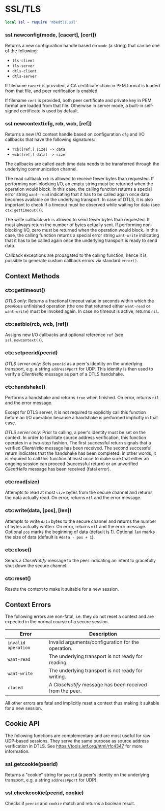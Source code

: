 SSL/TLS
=======

```Lua
local ssl = require 'mbedtls.ssl'
```

### ssl.newconfig(mode, [cacert], [cert])
Returns a new configuration handle based on `mode` (a string) that can be one of the following:
- `tls-client`
- `tls-server`
- `dtls-client`
- `dtls-server`

If filename `cacert` is provided, a CA certificate chain in PEM format is loaded from that file, and peer verification is enabled.

If filename `cert` is provided, both peer certificate and private key in PEM format are loaded from that file. Otherwise in server mode, a built-in self-signed certificate is used by default.

### ssl.newcontext(cfg, rcb, wcb, [ref])
Returns a new I/O context handle based on configuration `cfg` and I/O callbacks that have the following signatures:

* `rcb([ref,] size) -> data`
* `wcb([ref,] data) -> size`

The callbacks are called each time data needs to be transferred through the underlying communication channel.

The read callback `rcb` is allowed to receive fewer bytes than requested. If performing non-blocking I/O, an empty string must be returned when the operation would block. In this case, the calling function returns a special error string `want-read` indicating that it has to be called again once data becomes available on the underlying transport. In case of DTLS, it is also important to check if a timeout must be observed while waiting for data (see `ctx:gettimeout()`).

The write callback `wcb` is allowed to send fewer bytes than requested. It must always return the number of bytes actually sent. If performing non-blocking I/O, zero must be returned when the operation would block. In this case, the calling function returns a special error string `want-write` indicating that it has to be called again once the underlying transport is ready to send data.

Callback exceptions are propagated to the calling function, hence it is possible to generate custom callback errors via standard `error()`.


Context Methods
---------------

### ctx:gettimeout()
_DTLS only:_ Returns a fractional timeout value in seconds within which the previous unfinished operation (the one that returned either `want-read` or `want-write`) must be invoked again. In case no timeout is active, returns `nil`.

### ctx:setbio(rcb, wcb, [ref])
Assigns new I/O callbacks and optional reference `ref` (see `ssl.newcontext()`).

### ctx:setpeerid(peerid)
_DTLS server only:_ Sets `peerid` as a peer's identity on the underlying transport, e.g. a string `address#port` for UDP. This identity is then used to verify a _ClientHello_ message as part of a DTLS handshake.

### ctx:handshake()
Performs a handshake and returns `true` when finished. On error, returns `nil` and the error message.

Except for DTLS server, it is not required to explicitly call this function before an I/O operation because a handshake is performed implicitly in that case.

_DTLS server only:_ Prior to calling, a peer's identity must be set on the context. In order to facilitate source address verification, this function operates in a two-step fashion. The first successful return signals that a verified _ClientHello_ message has been received. The second successful return indicates that the handshake has been completed. In other words, it is required to call this function at least once to make sure that either an ongoing session can proceed (successful return) or an unverified _ClientHello_ message has been received (fatal error).

### ctx:read(size)
Attempts to read at most `size` bytes from the secure channel and returns the data actually read. On error, returns `nil` and the error message.

### ctx:write(data, [pos], [len])
Attempts to write `data` bytes to the secure channel and returns the number of bytes actually written. On error, returns `nil` and the error message. Optional `pos` marks the beginning of data (default is 1). Optional `len` marks the size of data (default is `#data - pos + 1`).

### ctx:close()
Sends a _CloseNotify_ message to the peer indicating an intent to gracefully shut down the secure channel.

### ctx:reset()
Resets the context to make it suitable for a new session.


Context Errors
--------------

The following errors are non-fatal, i.e. they do not reset a context and are expected in the normal course of a secure session.

| Error               | Description                                              |
|---------------------|----------------------------------------------------------|
| `invalid operation` | Invalid arguments/configuration for the operation.       |
| `want-read`         | The underlying transport is not ready for reading.       |
| `want-write`        | The underlying transport is not ready for writing.       |
| `closed`            | A _CloseNotify_ message has been received from the peer. |

All other errors are fatal and implicitly reset a context thus making it suitable for a new session.


Cookie API
----------

The following functions are complementary and are most useful for raw UDP-based sessions. They serve the same purpose as source address verification in DTLS. See https://tools.ietf.org/html/rfc4347 for more information.

### ssl.getcookie(peerid)
Returns a "cookie" string for `peerid` (a peer's identity on the underlying transport, e.g. a string `address#port` for UDP).

### ssl.checkcookie(peerid, cookie)
Checks if `peerid` and `cookie` match and returns a boolean result.
